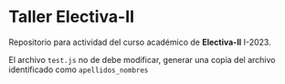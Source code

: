 # Taller Electiva-II

Repositorio para actividad del curso académico de __Electiva-II__ I-2023.

El archivo `test.js` no de debe modificar, generar una copia del archivo identificado como `apellidos_nombres`